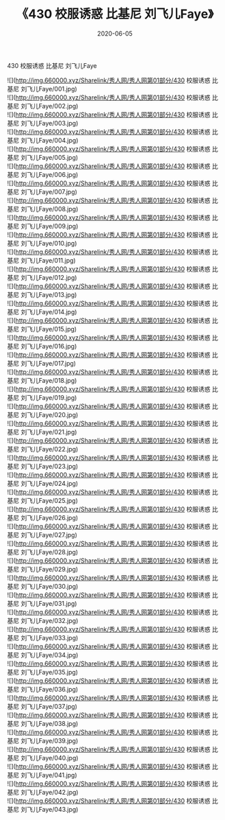 ﻿---
layout: post
title:  《430 校服诱惑 比基尼 刘飞儿Faye》
date:   2020-06-05
img: http://img.660000.xyz/Sharelink/秀人网/秀人网第01部分/430 校服诱惑 比基尼 刘飞儿Faye/000.jpg
categories: [美女, 清纯, 唯美]
---

430 校服诱惑 比基尼 刘飞儿Faye

  ![](http://img.660000.xyz/Sharelink/秀人网/秀人网第01部分/430 校服诱惑 比基尼 刘飞儿Faye/001.jpg) <br> ![](http://img.660000.xyz/Sharelink/秀人网/秀人网第01部分/430 校服诱惑 比基尼 刘飞儿Faye/002.jpg) <br> ![](http://img.660000.xyz/Sharelink/秀人网/秀人网第01部分/430 校服诱惑 比基尼 刘飞儿Faye/003.jpg) <br> ![](http://img.660000.xyz/Sharelink/秀人网/秀人网第01部分/430 校服诱惑 比基尼 刘飞儿Faye/004.jpg) <br> ![](http://img.660000.xyz/Sharelink/秀人网/秀人网第01部分/430 校服诱惑 比基尼 刘飞儿Faye/005.jpg) <br> ![](http://img.660000.xyz/Sharelink/秀人网/秀人网第01部分/430 校服诱惑 比基尼 刘飞儿Faye/006.jpg) <br> ![](http://img.660000.xyz/Sharelink/秀人网/秀人网第01部分/430 校服诱惑 比基尼 刘飞儿Faye/007.jpg) <br> ![](http://img.660000.xyz/Sharelink/秀人网/秀人网第01部分/430 校服诱惑 比基尼 刘飞儿Faye/008.jpg) <br> ![](http://img.660000.xyz/Sharelink/秀人网/秀人网第01部分/430 校服诱惑 比基尼 刘飞儿Faye/009.jpg) <br> ![](http://img.660000.xyz/Sharelink/秀人网/秀人网第01部分/430 校服诱惑 比基尼 刘飞儿Faye/010.jpg) <br> ![](http://img.660000.xyz/Sharelink/秀人网/秀人网第01部分/430 校服诱惑 比基尼 刘飞儿Faye/011.jpg) <br> ![](http://img.660000.xyz/Sharelink/秀人网/秀人网第01部分/430 校服诱惑 比基尼 刘飞儿Faye/012.jpg) <br> ![](http://img.660000.xyz/Sharelink/秀人网/秀人网第01部分/430 校服诱惑 比基尼 刘飞儿Faye/013.jpg) <br> ![](http://img.660000.xyz/Sharelink/秀人网/秀人网第01部分/430 校服诱惑 比基尼 刘飞儿Faye/014.jpg) <br> ![](http://img.660000.xyz/Sharelink/秀人网/秀人网第01部分/430 校服诱惑 比基尼 刘飞儿Faye/015.jpg) <br> ![](http://img.660000.xyz/Sharelink/秀人网/秀人网第01部分/430 校服诱惑 比基尼 刘飞儿Faye/016.jpg) <br> ![](http://img.660000.xyz/Sharelink/秀人网/秀人网第01部分/430 校服诱惑 比基尼 刘飞儿Faye/017.jpg) <br> ![](http://img.660000.xyz/Sharelink/秀人网/秀人网第01部分/430 校服诱惑 比基尼 刘飞儿Faye/018.jpg) <br> ![](http://img.660000.xyz/Sharelink/秀人网/秀人网第01部分/430 校服诱惑 比基尼 刘飞儿Faye/019.jpg) <br> ![](http://img.660000.xyz/Sharelink/秀人网/秀人网第01部分/430 校服诱惑 比基尼 刘飞儿Faye/020.jpg) <br> ![](http://img.660000.xyz/Sharelink/秀人网/秀人网第01部分/430 校服诱惑 比基尼 刘飞儿Faye/021.jpg) <br> ![](http://img.660000.xyz/Sharelink/秀人网/秀人网第01部分/430 校服诱惑 比基尼 刘飞儿Faye/022.jpg) <br> ![](http://img.660000.xyz/Sharelink/秀人网/秀人网第01部分/430 校服诱惑 比基尼 刘飞儿Faye/023.jpg) <br> ![](http://img.660000.xyz/Sharelink/秀人网/秀人网第01部分/430 校服诱惑 比基尼 刘飞儿Faye/024.jpg) <br> ![](http://img.660000.xyz/Sharelink/秀人网/秀人网第01部分/430 校服诱惑 比基尼 刘飞儿Faye/025.jpg) <br> ![](http://img.660000.xyz/Sharelink/秀人网/秀人网第01部分/430 校服诱惑 比基尼 刘飞儿Faye/026.jpg) <br> ![](http://img.660000.xyz/Sharelink/秀人网/秀人网第01部分/430 校服诱惑 比基尼 刘飞儿Faye/027.jpg) <br> ![](http://img.660000.xyz/Sharelink/秀人网/秀人网第01部分/430 校服诱惑 比基尼 刘飞儿Faye/028.jpg) <br> ![](http://img.660000.xyz/Sharelink/秀人网/秀人网第01部分/430 校服诱惑 比基尼 刘飞儿Faye/029.jpg) <br> ![](http://img.660000.xyz/Sharelink/秀人网/秀人网第01部分/430 校服诱惑 比基尼 刘飞儿Faye/030.jpg) <br> ![](http://img.660000.xyz/Sharelink/秀人网/秀人网第01部分/430 校服诱惑 比基尼 刘飞儿Faye/031.jpg) <br> ![](http://img.660000.xyz/Sharelink/秀人网/秀人网第01部分/430 校服诱惑 比基尼 刘飞儿Faye/032.jpg) <br> ![](http://img.660000.xyz/Sharelink/秀人网/秀人网第01部分/430 校服诱惑 比基尼 刘飞儿Faye/033.jpg) <br> ![](http://img.660000.xyz/Sharelink/秀人网/秀人网第01部分/430 校服诱惑 比基尼 刘飞儿Faye/034.jpg) <br> ![](http://img.660000.xyz/Sharelink/秀人网/秀人网第01部分/430 校服诱惑 比基尼 刘飞儿Faye/035.jpg) <br> ![](http://img.660000.xyz/Sharelink/秀人网/秀人网第01部分/430 校服诱惑 比基尼 刘飞儿Faye/036.jpg) <br> ![](http://img.660000.xyz/Sharelink/秀人网/秀人网第01部分/430 校服诱惑 比基尼 刘飞儿Faye/037.jpg) <br> ![](http://img.660000.xyz/Sharelink/秀人网/秀人网第01部分/430 校服诱惑 比基尼 刘飞儿Faye/038.jpg) <br> ![](http://img.660000.xyz/Sharelink/秀人网/秀人网第01部分/430 校服诱惑 比基尼 刘飞儿Faye/039.jpg) <br> ![](http://img.660000.xyz/Sharelink/秀人网/秀人网第01部分/430 校服诱惑 比基尼 刘飞儿Faye/040.jpg) <br> ![](http://img.660000.xyz/Sharelink/秀人网/秀人网第01部分/430 校服诱惑 比基尼 刘飞儿Faye/041.jpg) <br> ![](http://img.660000.xyz/Sharelink/秀人网/秀人网第01部分/430 校服诱惑 比基尼 刘飞儿Faye/042.jpg) <br> ![](http://img.660000.xyz/Sharelink/秀人网/秀人网第01部分/430 校服诱惑 比基尼 刘飞儿Faye/043.jpg) <br>
